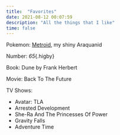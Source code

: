 ```yaml
---
title:  "Favorites"
date: 2021-08-12 00:07:59
description: "All the things that I like"
time: false
---
```


Pokemon: <a class="internal" href="/pokemon">Metroid</a>, my shiny Araquanid

Number: *65*{.higby}

Book: Dune by Frank Herbert

Movie: Back To The Future

TV Shows:

- Avatar: TLA
- Arrested Development
- She-Ra And The Princesses Of Power
- Gravity Falls
- Adventure Time
